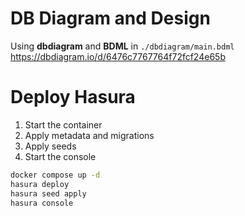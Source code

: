 # DB Diagram and Design

Using **dbdiagram** and **BDML** in `./dbdiagram/main.bdml`
https://dbdiagram.io/d/6476c7767764f72fcf24e65b

# Deploy Hasura

1. Start the container
2. Apply metadata and migrations
3. Apply seeds
4. Start the console

```sh
docker compose up -d
hasura deploy
hasura seed apply
hasura console
```
